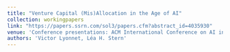 ```yaml
---
title: "Venture Capital (Mis)Allocation in the Age of AI"
collection: workingpapers
link: "https://papers.ssrn.com/sol3/papers.cfm?abstract_id=4035930"
venue: 'Conference presentations: ACM International Conference on AI in Finance, 2022 GSU-RFS FinTech Conference, 2022 Private Equity Research Oxford Symposium (scheduled), <a href='https://www.abfr-forum.org'>AI & Big Data in Finance Research Forum</a> (scheduled)'
authors: 'Victor Lyonnet, Léa H. Stern'
---
```

